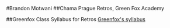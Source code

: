 #Brandon Motwani
##Chama Prague Retros, Green Fox Academy

##Greenfox Class Syllabus for Retros
[Greenfox's syllabus](https://github.com/green-fox-academy/chama-retros-syllabus "Chama Syllabus")
